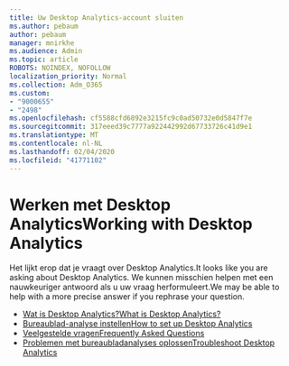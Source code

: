 ```yaml
---
title: Uw Desktop Analytics-account sluiten
ms.author: pebaum
author: pebaum
manager: mnirkhe
ms.audience: Admin
ms.topic: article
ROBOTS: NOINDEX, NOFOLLOW
localization_priority: Normal
ms.collection: Adm_O365
ms.custom:
- "9000655"
- "2498"
ms.openlocfilehash: cf5588cfd6892e3215fc9c0ad50732e0d5847f7e
ms.sourcegitcommit: 317eeed39c7777a922442992d67733726c41d9e1
ms.translationtype: MT
ms.contentlocale: nl-NL
ms.lasthandoff: 02/04/2020
ms.locfileid: "41771102"
---
```

# <a name="working-with-desktop-analytics"></a><span data-ttu-id="b2040-102">Werken met Desktop Analytics</span><span class="sxs-lookup"><span data-stu-id="b2040-102">Working with Desktop Analytics</span></span>

<span data-ttu-id="b2040-103">Het lijkt erop dat je vraagt over Desktop Analytics.</span><span class="sxs-lookup"><span data-stu-id="b2040-103">It looks like you are asking about Desktop Analytics.</span></span> <span data-ttu-id="b2040-104">We kunnen misschien helpen met een nauwkeuriger antwoord als u uw vraag herformuleert.</span><span class="sxs-lookup"><span data-stu-id="b2040-104">We may be able to help with a more precise answer if you rephrase your question.</span></span>

- [<span data-ttu-id="b2040-105">Wat is Desktop Analytics?</span><span class="sxs-lookup"><span data-stu-id="b2040-105">What is Desktop Analytics?</span></span>](https://docs.microsoft.com/configmgr/desktop-analytics/overview)
- [<span data-ttu-id="b2040-106">Bureaublad-analyse instellen</span><span class="sxs-lookup"><span data-stu-id="b2040-106">How to set up Desktop Analytics</span></span>](https://docs.microsoft.com/configmgr/desktop-analytics/set-up)
- [<span data-ttu-id="b2040-107">Veelgestelde vragen</span><span class="sxs-lookup"><span data-stu-id="b2040-107">Frequently Asked Questions</span></span>](https://docs.microsoft.com/configmgr/desktop-analytics/faq)
- [<span data-ttu-id="b2040-108">Problemen met bureaubladanalyses oplossen</span><span class="sxs-lookup"><span data-stu-id="b2040-108">Troubleshoot Desktop Analytics</span></span>](https://docs.microsoft.com/configmgr/desktop-analytics/troubleshooting)